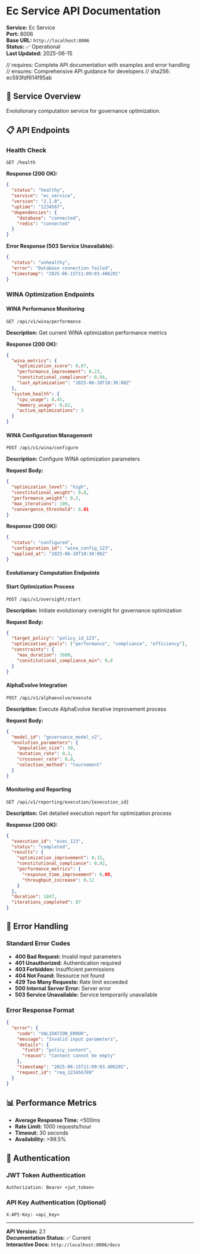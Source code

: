 # Ec Service API Documentation

**Service:** Ec Service  
**Port:** 8006  
**Base URL:** `http://localhost:8006`  
**Status:** ✅ Operational  
**Last Updated:** 2025-06-15

// requires: Complete API documentation with examples and error handling
// ensures: Comprehensive API guidance for developers
// sha256: ec593fdf614f95ab

## 🎯 Service Overview

Evolutionary computation service for governance optimization.

## 📋 API Endpoints

### Health Check
```http
GET /health
```

**Response (200 OK):**
```json
{
  "status": "healthy",
  "service": "ec_service",
  "version": "2.1.0",
  "uptime": "1234567",
  "dependencies": {
    "database": "connected",
    "redis": "connected"
  }
}
```

**Error Response (503 Service Unavailable):**
```json
{
  "status": "unhealthy",
  "error": "Database connection failed",
  "timestamp": "2025-06-15T11:09:03.406201"
}
```

### WINA Optimization Endpoints

#### WINA Performance Monitoring
```http
GET /api/v1/wina/performance
```

**Description:** Get current WINA optimization performance metrics

**Response (200 OK):**
```json
{
  "wina_metrics": {
    "optimization_score": 0.87,
    "performance_improvement": 0.23,
    "constitutional_compliance": 0.94,
    "last_optimization": "2025-06-20T10:30:00Z"
  },
  "system_health": {
    "cpu_usage": 0.45,
    "memory_usage": 0.62,
    "active_optimizations": 3
  }
}
```

#### WINA Configuration Management
```http
POST /api/v1/wina/configure
```

**Description:** Configure WINA optimization parameters

**Request Body:**
```json
{
  "optimization_level": "high",
  "constitutional_weight": 0.8,
  "performance_weight": 0.2,
  "max_iterations": 100,
  "convergence_threshold": 0.01
}
```

**Response (200 OK):**
```json
{
  "status": "configured",
  "configuration_id": "wina_config_123",
  "applied_at": "2025-06-20T10:30:00Z"
}
```

#### Evolutionary Computation Endpoints

#### Start Optimization Process
```http
POST /api/v1/oversight/start
```

**Description:** Initiate evolutionary oversight for governance optimization

**Request Body:**
```json
{
  "target_policy": "policy_id_123",
  "optimization_goals": ["performance", "compliance", "efficiency"],
  "constraints": {
    "max_duration": 3600,
    "constitutional_compliance_min": 0.8
  }
}
```

#### AlphaEvolve Integration
```http
POST /api/v1/alphaevolve/execute
```

**Description:** Execute AlphaEvolve iterative improvement process

**Request Body:**
```json
{
  "model_id": "governance_model_v2",
  "evolution_parameters": {
    "population_size": 50,
    "mutation_rate": 0.1,
    "crossover_rate": 0.8,
    "selection_method": "tournament"
  }
}
```

#### Monitoring and Reporting
```http
GET /api/v1/reporting/execution/{execution_id}
```

**Description:** Get detailed execution report for optimization process

**Response (200 OK):**
```json
{
  "execution_id": "exec_123",
  "status": "completed",
  "results": {
    "optimization_improvement": 0.15,
    "constitutional_compliance": 0.92,
    "performance_metrics": {
      "response_time_improvement": 0.08,
      "throughput_increase": 0.12
    }
  },
  "duration": 1847,
  "iterations_completed": 87
}
```


## 🔧 Error Handling

### Standard Error Codes
- **400 Bad Request:** Invalid input parameters
- **401 Unauthorized:** Authentication required
- **403 Forbidden:** Insufficient permissions
- **404 Not Found:** Resource not found
- **429 Too Many Requests:** Rate limit exceeded
- **500 Internal Server Error:** Server error
- **503 Service Unavailable:** Service temporarily unavailable

### Error Response Format
```json
{
  "error": {
    "code": "VALIDATION_ERROR",
    "message": "Invalid input parameters",
    "details": {
      "field": "policy_content",
      "reason": "Content cannot be empty"
    },
    "timestamp": "2025-06-15T11:09:03.406202",
    "request_id": "req_123456789"
  }
}
```

## 📊 Performance Metrics

- **Average Response Time:** <500ms
- **Rate Limit:** 1000 requests/hour
- **Timeout:** 30 seconds
- **Availability:** >99.5%

## 🔐 Authentication

### JWT Token Authentication
```http
Authorization: Bearer <jwt_token>
```

### API Key Authentication (Optional)
```http
X-API-Key: <api_key>
```

---

**API Version:** 2.1  
**Documentation Status:** ✅ Current  
**Interactive Docs:** `http://localhost:8006/docs`
